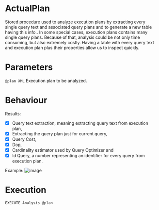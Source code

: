 # ActualPlan

Stored procedure used to analyze execution plans by extracting every single query text and associated query plans and to generate a new table having this info.. In some special cases, execution plans contains many single query plans. Because of that, analysis could be not only time consuming, but also extremely costly. Having a table with every query text and execution plan plus their properties allow us to inspect quickly.

# Parameters

`@plan XML` Execution plan to be analyzed.

# Behaviour

Results:
- [x] Query text extraction, meaning extracting query text from execution plan,
- [x] Extracting the query plan just for current query,
- [x] Query Cost,
- [x] Dop,
- [x] Cardinality estimator used by Query Optimizer and
- [x] Id Query, a number representing an identifier for every query from execution plan.

Example:
![image](https://user-images.githubusercontent.com/62909052/137581040-4b659ae9-4d4e-4038-80b1-008670200dc0.png)
   
# Execution

`EXECUTE Analysis @plan`
